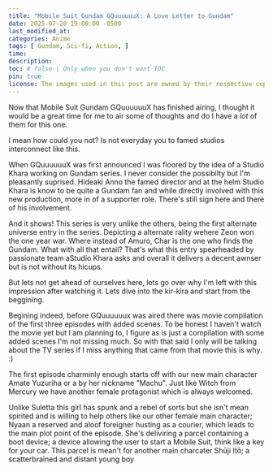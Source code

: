 ```yaml
---
title: "Mobile Suit Gundam GQuuuuuuX: A Love Letter to Gundam"
date: 2025-07-20 19:00:00 -0500
last_modified_at:
categories: Anime
tags: [ Gundam, Sci-fi, Action, ]
time: 
description: 
toc: # false | Only when you don't want TOC.  
pin: true
license: The images used in this post are owned by their respective copyright owners. All rights reserved.
---
```


Now that Mobile Suit Gundam GQuuuuuuX has finished airing, I thought it would be a great time for me to air some of thoughts and do I have a *lot* of them for this one. 

I mean how could you not? Is not everyday you to famed studios interconnect like this. 

When GQuuuuuuX was first announced I was floored by the idea of a Studio Khara working on Gundam series. I never consider the possibilty but I'm pleasantly suprised. Hideaki Anno the famed director and at the helm Studio Khara is know to be quite a Gundam fan and while directly involved with this new production, more in of a supporter role. There's still sign here and there of his involvement. 

And it shows! This series is very unlike the others, being the first alternate universe entry in the series. Depicting a alternate rality wehere Zeon won the one year war. Where instead of Amuro, Char is the one who finds the Gundam. What with all that entail? That's what this entry spearheaded by passionate team aStudio Khara asks and overall it delivers a decent awnser but is not without its hicups. 

But lets not get ahead of ourselves here, lets go over why I'm left with this impression after watching it. Lets dive into the kir-kira and start from the beggining.  

Begining indeed, before GQuuuuuux was aired there was movie compilation of the first three episodes with added scenes. To be honest I haven't watch the movie yet but I am planning to, I figure as is just a compilation with some added scenes I'm not missing much. So with that said I only will be talking about the TV series if I miss anything that came from that movie this is why. :)

The first episode charminly enough starts off with our new main character Amate Yuzuriha or a by her nickname "Machu". Just like Witch from Mercury we have another female protagonist which is always welcomed.

Unlike Suletta this girl has spunk and a rebel of sorts but she isn't mean spirited and is willing to help others like our other female main character; Nyaan a reserved and aloof foreigner husting as a courier, which leads to the main plot point of the episode. She's deliviring a parcel containing a boot device; a device allowing the user to start a Mobile Suit, think like a key for your car. This parcel is mean't for another main charcater Shūji Itō; a scatterbrained and distant young boy 

